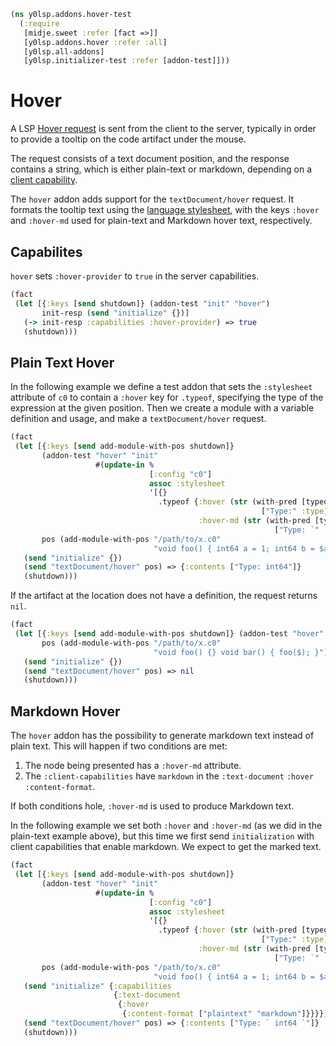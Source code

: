 ```clojure
(ns y0lsp.addons.hover-test
  (:require
   [midje.sweet :refer [fact =>]]
   [y0lsp.addons.hover :refer :all]
   [y0lsp.all-addons]
   [y0lsp.initializer-test :refer [addon-test]]))

```
# Hover

A LSP [Hover
request](https://microsoft.github.io/language-server-protocol/specifications/lsp/3.17/specification/#textDocument_hover)
is sent from the client to the server, typically in order to provide a
tooltip on the code artifact under the mouse.

The request consists of a text document position, and the response contains a
string, which is either plain-text or markdown, depending on a [client
capability](https://microsoft.github.io/language-server-protocol/specifications/lsp/3.17/specification/#markupContent).

The `hover` addon adds support for the `textDocument/hover` request. It
formats the tooltip text using the [language
stylesheet](language_stylesheet.md), with the keys `:hover` and
`:hover-md` used for plain-text and Markdown hover text, respectively.

## Capabilites

`hover` sets `:hover-provider` to `true` in the server capabilities.
```clojure
(fact
 (let [{:keys [send shutdown]} (addon-test "init" "hover")
       init-resp (send "initialize" {})]
   (-> init-resp :capabilities :hover-provider) => true
   (shutdown)))

```
## Plain Text Hover

In the following example we define a test addon that sets the `:stylesheet`
attribute of `c0` to contain a `:hover` key for `.typeof`, specifying the
type of the expression at the given position. Then we create a module with a
variable definition and usage, and make a `textDocument/hover` request.
```clojure
(fact
 (let [{:keys [send add-module-with-pos shutdown]}
       (addon-test "hover" "init"
                   #(update-in %
                               [:config "c0"]
                               assoc :stylesheet
                               '[{}
                                 .typeof {:hover (str (with-pred [typeof :type]
                                                        ["Type:" :type]))
                                          :hover-md (str (with-pred [typeof :type]
                                                           ["Type: `" :type "`"]))}]))
       pos (add-module-with-pos "/path/to/x.c0"
                                "void foo() { int64 a = 1; int64 b = $a; }")]
   (send "initialize" {})
   (send "textDocument/hover" pos) => {:contents ["Type: int64"]}
   (shutdown)))

```
If the artifact at the location does not have a definition, the request
returns `nil`.
```clojure
(fact
 (let [{:keys [send add-module-with-pos shutdown]} (addon-test "hover" "init")
       pos (add-module-with-pos "/path/to/x.c0"
                                "void foo() {} void bar() { foo($); }")]
   (send "initialize" {})
   (send "textDocument/hover" pos) => nil
   (shutdown)))

```
## Markdown Hover

The `hover` addon has the possibility to generate markdown text instead of
plain text. This will happen if two conditions are met:

1. The node being presented has a `:hover-md` attribute.
2. The `:client-capabilities` have `markdown` in the `:text-document`
   `:hover` `:content-format`.

If both conditions hole, `:hover-md` is used to produce Markdown text.

In the following example we set both `:hover` and `:hover-md` (as we did in
the plain-text example above), but this time we first send `initialization`
with client capabilities that enable markdown. We expect to get the marked
text.
```clojure
(fact
 (let [{:keys [send add-module-with-pos shutdown]}
       (addon-test "hover" "init"
                   #(update-in %
                               [:config "c0"]
                               assoc :stylesheet
                               '[{}
                                 .typeof {:hover (str (with-pred [typeof :type]
                                                        ["Type:" :type]))
                                          :hover-md (str (with-pred [typeof :type]
                                                           ["Type: `" :type "`"]))}]))
       pos (add-module-with-pos "/path/to/x.c0"
                                "void foo() { int64 a = 1; int64 b = $a; }")]
   (send "initialize" {:capabilities
                       {:text-document
                        {:hover
                         {:content-format ["plaintext" "markdown"]}}}})
   (send "textDocument/hover" pos) => {:contents ["Type: ` int64 `"]}
   (shutdown)))
```

